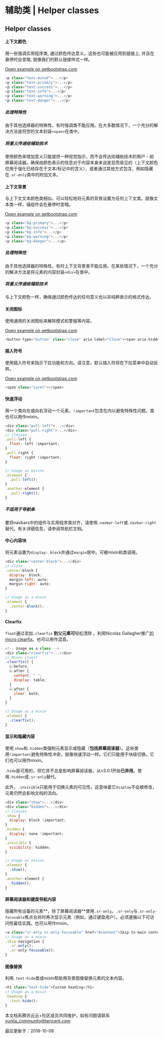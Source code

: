 # 辅助类 | Helper classes

## Helper classes

#### 上下文颜色

用一些强调实用程序类, 通过颜色传达意义。这些也可能被应用到链接上, 并且在悬停时会变暗, 就像我们的默认链接样式一样。



[Open example on getbootstrap.com](https://getbootstrap.com/docs/3.3/css/#helper-classes-colors)

```javascript
<p class="text-muted">...</p>
<p class="text-primary">...</p>
<p class="text-success">...</p>
<p class="text-info">...</p>
<p class="text-warning">...</p>
<p class="text-danger">...</p>
```

##### 处理特殊性

由于其他选择器的特殊性，有时强调类不能应用。在大多数情况下，一个充分的解决方法是将您的文本封装`<span>`在类中。

##### 将意义传递给辅助技术

使用颜色来增加意义只能提供一种视觉指示，而不会传达给辅助技术的用户 - 如屏幕阅读器。确保由颜色表示的信息对于内容本身来说是显而易见的（上下文颜色仅用于强化已经存在于文本/标记中的含义），或者通过其他方式包含，例如隐藏在`.sr-only`类中的附加文本。

#### 上下文背景

与上下文文本颜色类相似，可以轻松地将元素的背景设置为任何上下文类。就像文本类一样，锚组件会在悬停时变暗。

[Open example on getbootstrap.com](https://getbootstrap.com/docs/3.3/css/#helper-classes-backgrounds)

```javascript
<p class="bg-primary">...</p>
<p class="bg-success">...</p>
<p class="bg-info">...</p>
<p class="bg-warning">...</p>
<p class="bg-danger">...</p>
```

##### 处理特殊性

由于其他选择器的特殊性，有时上下文背景类不能应用。在某些情况下，一个充分的解决方法是将元素的内容封装`<div>`在类中。

##### 将意义传递给辅助技术

与上下文颜色一样，确保通过颜色传达的任何意义也以非纯粹表示的格式传达。

#### 关闭图标

使用通用的关闭图标来解除模式和警报等内容。

[Open example on getbootstrap.com](https://getbootstrap.com/docs/3.3/css/#helper-classes-close)

```javascript
<button type="button" class="close" aria-label="Close"><span aria-hidden="true">&times;</span></button>
```

#### 插入符号

使用插入符号来指示下拉功能和方向。请注意，默认插入符将在下拉菜单中自动反转。

[Open example on getbootstrap.com](https://getbootstrap.com/docs/3.3/css/#helper-classes-carets)

```javascript
<span class="caret"></span>
```

#### 快速浮动

用一个类向左或向右浮动一个元素。`!important`包含在内以避免特殊性问题。类也可以用作mixin。

```javascript
<div class="pull-left">...</div>
<div class="pull-right">...</div>
// Classes
.pull-left {
  float: left !important;
}
.pull-right {
  float: right !important;
}

// Usage as mixins
.element {
  .pull-left();
}
.another-element {
  .pull-right();
}
```

##### 不适用于导航条

要将navbars中的组件与实用程序类对齐，请使用`.navbar-left`或`.navbar-right`替代。有关详细信息，请参阅导航栏文档。

#### 中心内容块

将元素设置为`display: block`并通过`margin`居中。可被mixin和类调用。

```javascript
<div class="center-block">...</div>
// Class
.center-block {
  display: block;
  margin-left: auto;
  margin-right: auto;
}

// Usage as a mixin
.element {
  .center-block();
}
```

#### Clearfix

`float`通过添加`.clearfix` **到父元素可**轻松清除 。利用Nicolas Gallagher推广[的micro clearfix](http://nicolasgallagher.com/micro-clearfix-hack/)。也可以用作混音。

```javascript
<!-- Usage as a class -->
<div class="clearfix">...</div>
// Mixin itself
.clearfix() {
  &:before,
  &:after {
    content: " ";
    display: table;
  }
  &:after {
    clear: both;
  }
}

// Usage as a mixin
.element {
  .clearfix();
}
```

#### 显示和隐藏内容

使用.`show`和`.hidden`类强制元素显示或隐藏（**包括屏幕阅读器**）。这些类用`!important`避免特殊性冲突，就像快速浮动一样。它们只能用于块级切换。它们也可以用作mixin。

`.hide`是可用的，但它并不总是影响屏幕阅读器，从v3.0.1开始**已弃用**。使用`.hidden`或`.sr-only`替代。

此外，`.invisible`只能用于切换元素的可见性，这意味着它`display`不会被修改，元素仍然会影响文档的流向。

```javascript
<div class="show">...</div>
<div class="hidden">...</div>
// Classes
.show {
  display: block !important;
}
.hidden {
  display: none !important;
}
.invisible {
  visibility: hidden;
}

// Usage as mixins
.element {
  .show();
}
.another-element {
  .hidden();
}
```

#### 屏幕阅读器和键盘导航内容

隐藏所有设备的元素**，除了屏幕阅读器**使用`.sr-only`。`.sr-only`与`.sr-only-focusable`焦点合并时再次显示元素（例如，通过键盘用户）。必须遵循以下可访问性最佳实践。也可以用作mixin。

```javascript
<a class="sr-only sr-only-focusable" href="#content">Skip to main content</a>
// Usage as a mixin
.skip-navigation {
  .sr-only();
  .sr-only-focusable();
}
```

#### 图像替换

利用`.text-hide`类或mixin帮助用背景图像替换元素的文本内容。

```javascript
<h1 class="text-hide">Custom heading</h1>
// Usage as a mixin
.heading {
  .text-hide();
}
```

本文档系腾讯云云+社区成员共同维护，如有问题请联系 yunjia_community@tencent.com

最后更新于：2018-10-08